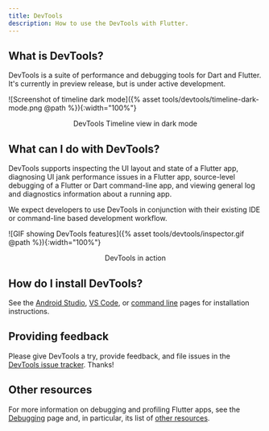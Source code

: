 ```yaml
---
title: DevTools
description: How to use the DevTools with Flutter.
---
```


## What is DevTools?

DevTools is a suite of performance and debugging tools
for Dart and Flutter. It's currently in preview release,
but is under active development.

![Screenshot of timeline dark mode]({% asset tools/devtools/timeline-dark-mode.png @path %}){:width="100%"}
<br><center>DevTools Timeline view in dark mode</center>

## What can I do with DevTools?

DevTools supports inspecting the UI layout and state of
a Flutter app, diagnosing UI jank performance issues in
a Flutter app, source-level debugging of a Flutter or
Dart command-line app, and viewing general log and
diagnostics information about a running app.

We expect developers to use DevTools in conjunction with
their existing IDE or command-line based development workflow.

![GIF showing DevTools features]({% asset tools/devtools/inspector.gif @path %}){:width="100%"}
<br><center>DevTools in action</center>

## How do I install DevTools?

See the [Android Studio][], [VS Code][], or
[command line][] pages for installation instructions.

## Providing feedback

Please give DevTools a try, provide feedback, and file issues
in the [DevTools issue tracker][]. Thanks!

## Other resources

For more information on debugging and profiling
Flutter apps, see the [Debugging][] page and,
in particular, its list of [other resources][].

[Android Studio]: /docs/development/tools/devtools/android-studio
[VS Code]: /docs/development/tools/devtools/vscode
[command line]: /docs/development/tools/devtools/cli
[DevTools issue tracker]: {{site.github}}/flutter/devtools/issues
[Debugging]: /docs/testing/debugging
[Other resources]: /docs/testing/debugging#other-resources
